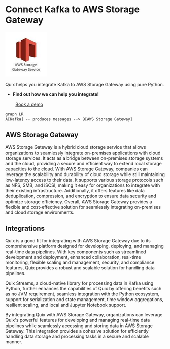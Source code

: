 # Connect Kafka to AWS Storage Gateway

![](./images/logo_1.jpg)

Quix helps you integrate Kafka to AWS Storage Gateway using pure Python.

<div class="grid cards blog-grid-card" markdown>

- __Find out how we can help you integrate!__

    <a class="md-button md-button--primary" href="https://share.hsforms.com/1iW0TmZzKQMChk0lxd_tGiw4yjw2?__hstc=175542013.2303933fbd746c0ac86d9ccbe9bc9100.1728383268831.1729603416735.1729620918855.31&__hssc=175542013.1.1729620918855&__hsfp=2132701734" target="_blank" style="margin:.5rem;">Book a demo</a>

</div>

```mermaid
graph LR
A[Kafka] -- produces messages --> B[AWS Storage Gateway]
```

## AWS Storage Gateway

AWS Storage Gateway is a hybrid cloud storage service that allows organizations to seamlessly integrate on-premises applications with cloud storage services. It acts as a bridge between on-premises storage systems and the cloud, providing a secure and efficient way to extend local storage capacities to the cloud. With AWS Storage Gateway, companies can leverage the scalability and durability of cloud storage while still maintaining low-latency access to their data. It supports various storage protocols such as NFS, SMB, and iSCSI, making it easy for organizations to integrate with their existing infrastructure. Additionally, it offers features like data deduplication, compression, and encryption to ensure data security and optimize storage efficiency. Overall, AWS Storage Gateway provides a flexible and cost-effective solution for seamlessly integrating on-premises and cloud storage environments.

## Integrations

Quix is a good fit for integrating with AWS Storage Gateway due to its comprehensive platform designed for developing, deploying, and managing real-time data pipelines. With key components such as streamlined development and deployment, enhanced collaboration, real-time monitoring, flexible scaling and management, security, and compliance features, Quix provides a robust and scalable solution for handling data pipelines.

Quix Streams, a cloud-native library for processing data in Kafka using Python, further enhances the capabilities of Quix by offering benefits such as no JVM requirement, seamless integration with the Python ecosystem, support for serialization and state management, time window aggregations, resilient scaling, and local and Jupyter Notebook support.

By integrating Quix with AWS Storage Gateway, organizations can leverage Quix's powerful features for developing and managing real-time data pipelines while seamlessly accessing and storing data in AWS Storage Gateway. This integration provides a cohesive solution for efficiently handling data storage and processing tasks in a secure and scalable manner.

